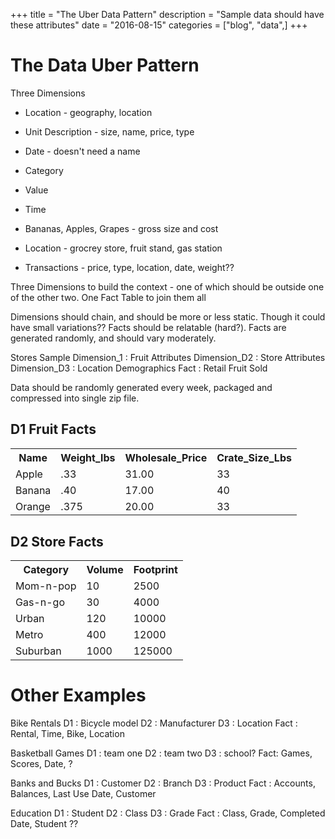 +++
title = "The Uber Data Pattern"
description = "Sample data should have these attributes"
date = "2016-08-15"
categories = ["blog", "data",]
+++

# The Data Uber Pattern

Three Dimensions

- Location - geography, location
- Unit Description - size, name, price, type
-  Date - doesn't need a name


- Category
- Value
- Time

- Bananas, Apples, Grapes - gross size and cost
- Location - grocrey store, fruit stand, gas station
- Transactions - price, type, location, date, weight??

Three Dimensions to build the context - one of which should be outside one of the other two.
One Fact Table to join them all

Dimensions should chain, and should be more or less static.  Though it could have small variations??
Facts should be relatable (hard?).  Facts are generated randomly, and should vary moderately.


Stores Sample
Dimension_1 : Fruit Attributes
Dimension_D2 : Store Attributes
Dimension_D3 : Location Demographics
Fact : Retail Fruit Sold

Data should be randomly generated every week, packaged and compressed into single zip file.

## D1 Fruit Facts
<table class='table'>
 <tr>
  <th>Name</th>  <th> Weight_lbs</th>  <th> Wholesale_Price</th>  <th> Crate_Size_Lbs</th> </tr>
 <tr>
  <td>Apple</td>  <td> .33</td>  <td> 31.00</td>  <td> 33</td> </tr>
 <tr>
  <td>Banana</td>  <td> .40</td>  <td> 17.00</td>  <td> 40</td> </tr>
 <tr>
  <td>Orange</td>  <td> .375</td>  <td> 20.00 </td>  <td> 33</td> </tr>
 <tr>
 </tr>
</table>

## D2 Store Facts

<table class='table'>
 <tr>
  <th>Category</th>  <th> Volume</th>  <th> Footprint</th> </tr>
 <tr>
  <td>Mom-n-pop</td>  <td> 10</td>  <td> 2500</td> </tr>
 <tr>
  <td>Gas-n-go</td>  <td> 30</td>  <td> 4000</td> </tr>
 <tr>
  <td>Urban</td>  <td> 120</td>  <td> 10000</td> </tr>
 <tr>
  <td>Metro</td>  <td> 400</td>  <td> 12000</td> </tr>
 <tr>
  <td>Suburban</td>  <td> 1000</td>  <td> 125000</td> </tr>
 <tr>
 </tr>
</table>

Other Examples
===

Bike Rentals
D1 : Bicycle model
D2 : Manufacturer
D3 : Location
Fact : Rental, Time, Bike, Location

Basketball Games
D1 : team one
D2 : team two
D3 : school?
Fact: Games, Scores, Date, ?

Banks and Bucks
D1 : Customer
D2 : Branch
D3 : Product
Fact : Accounts, Balances, Last Use Date, Customer

Education
D1 : Student
D2 : Class
D3 : Grade
Fact : Class, Grade, Completed Date, Student ??
